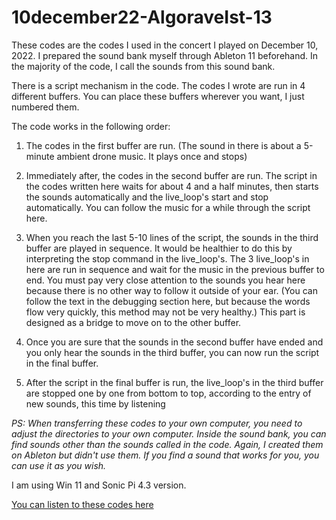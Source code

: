 # 10december22-AlgoraveIst-13
These codes are the codes I used in the concert I played on December 10, 2022. I prepared the sound bank myself through Ableton 11 beforehand. In the majority of the code, I call the sounds from this sound bank.

There is a script mechanism in the code. The codes I wrote are run in 4 different buffers. You can place these buffers wherever you want, I just numbered them.

The code works in the following order:

1. The codes in the first buffer are run. (The sound in there is about a 5-minute ambient drone music. It plays once and stops)

2. Immediately after, the codes in the second buffer are run. The script in the codes written here waits for about 4 and a half minutes, then starts the sounds automatically and the live_loop's start and stop automatically. You can follow the music for a while through the script here.

3. When you reach the last 5-10 lines of the script, the sounds in the third buffer are played in sequence. It would be healthier to do this by interpreting the stop command in the live_loop's. The 3 live_loop's in here are run in sequence and wait for the music in the previous buffer to end. You must pay very close attention to the sounds you hear here because there is no other way to follow it outside of your ear. (You can follow the text in the debugging section here, but because the words flow very quickly, this method may not be very healthy.) This part is designed as a bridge to move on to the other buffer.

4. Once you are sure that the sounds in the second buffer have ended and you only hear the sounds in the third buffer, you can now run the script in the final buffer.

5. After the script in the final buffer is run, the live_loop's in the third buffer are stopped one by one from bottom to top, according to the entry of new sounds, this time by listening

<p><i>PS: When transferring these codes to your own computer, you need to adjust the directories to your own computer. 
Inside the sound bank, you can find sounds other than the sounds called in the code. Again, I created them on Ableton but didn't use them. If you find a sound that works for you, you can use it as you wish.</i></p>


I am using Win 11 and Sonic Pi 4.3 version.


<a href="https://on.soundcloud.com/n9YYL">You can listen to these codes here</a>
